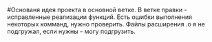 #Основаня идея проекта в основной ветке.
В ветке правки - исправленные реализации функций. Есть ошибки выполнения некоторых комманд, нужно проверить. Файлы расширения .о я не подгружал, если нужны - могу подгрузить.
